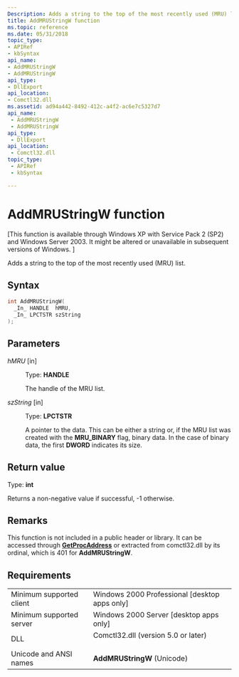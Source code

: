 ```yaml
---
Description: Adds a string to the top of the most recently used (MRU) list.
title: AddMRUStringW function
ms.topic: reference
ms.date: 05/31/2018
topic_type: 
- APIRef
- kbSyntax
api_name: 
- AddMRUStringW
- AddMRUStringW
api_type: 
- DllExport
api_location: 
- Comctl32.dll
ms.assetid: ad94a442-8492-412c-a4f2-ac6e7c5327d7
api_name: 
 - AddMRUStringW
 - AddMRUStringW
api_type: 
 - DllExport
api_location: 
 - Comctl32.dll
topic_type: 
 - APIRef
 - kbSyntax

---
```


# AddMRUStringW function

\[This function is available through Windows XP with Service Pack 2 (SP2) and Windows Server 2003. It might be altered or unavailable in subsequent versions of Windows. \]

Adds a string to the top of the most recently used (MRU) list.

## Syntax


```C++
int AddMRUStringW(
  _In_ HANDLE  hMRU,
  _In_ LPCTSTR szString
);
```



## Parameters

<dl> <dt>

*hMRU* \[in\]
</dt> <dd>

Type: **HANDLE**

The handle of the MRU list.

</dd> <dt>

*szString* \[in\]
</dt> <dd>

Type: **LPCTSTR**

A pointer to the data. This can be either a string or, if the MRU list was created with the **MRU\_BINARY** flag, binary data. In the case of binary data, the first **DWORD** indicates its size.

</dd> </dl>

## Return value

Type: **int**

Returns a non-negative value if successful, -1 otherwise.

## Remarks

This function is not included in a public header or library. It can be accessed through [**GetProcAddress**](/windows/desktop/api/libloaderapi/nf-libloaderapi-getprocaddress) or extracted from comctl32.dll by its ordinal, which is 401 for **AddMRUStringW**.

## Requirements



|                                     |                                                                                                                |
|-------------------------------------|----------------------------------------------------------------------------------------------------------------|
| Minimum supported client<br/> | Windows 2000 Professional \[desktop apps only\]<br/>                                                     |
| Minimum supported server<br/> | Windows 2000 Server \[desktop apps only\]<br/>                                                           |
| DLL<br/>                      | <dl> <dt>Comctl32.dll (version 5.0 or later)</dt> </dl> |
| Unicode and ANSI names<br/>   | **AddMRUStringW** (Unicode)<br/>                                                                         |



 

